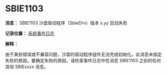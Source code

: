 # SBIE1103

**消息：** SBIE1103 沙盘驱动程序（SbieDrv）版本 _x.yy_ 启动失败

**记录位置：** [系统事件日志](SystemEventLog.md)

**解释：**

由于某些错误或不兼容问题，沙盘的驱动程序组件无法完成初始化。此消息未指定失败的原因。要确定失败的原因，请检查事件日志中在消息 SBIE1103 之前的任何其他 SBIExxxx 消息。
